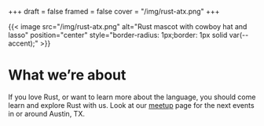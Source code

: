 +++
draft = false
framed = false
cover = "/img/rust-atx.png"
+++

{{< image src="/img/rust-atx.png" alt="Rust mascot with cowboy hat and lasso" position="center" style="border-radius: 1px;border: 1px solid var(--accent);" >}}

# What we’re about
If you love Rust, or want to learn more about the language, you should come learn and explore Rust with us. Look at our [meetup](https://www.meetup.com/rust-atx/) page for the next events in or around Austin, TX.
